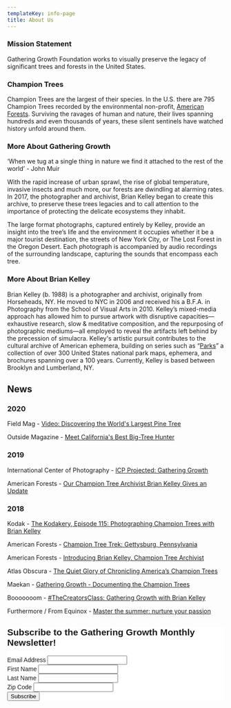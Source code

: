 ```yaml
---
templateKey: info-page
title: About Us
---
```

### Mission Statement

Gathering Growth Foundation works to visually preserve the legacy of significant trees and forests in the United States.

### Champion Trees

Champion Trees are the largest of their species. In the U.S. there are 795 Champion Trees recorded by the environmental non-profit, [American Forests](https://www.americanforests.org/get-involved/americas-biggest-trees/champion-trees-national-register/). Surviving the ravages of human and nature, their lives spanning hundreds and even thousands of years, these silent sentinels have watched history unfold around them.

### More About Gathering Growth

‘When we tug at a single thing in nature we find it attached to the rest of the world’ - John Muir

With the rapid increase of urban sprawl, the rise of global temperature, invasive insects and much more, our forests are dwindling at alarming rates. In 2017, the photographer and archivist, Brian Kelley began to create this archive, to preserve these trees legacies and to call attention to the importance of protecting the delicate ecosystems they inhabit.

The large format photographs, captured entirely by Kelley, provide an insight into the tree’s life and the environment it occupies whether it be a major tourist destination, the streets of New York City, or The Lost Forest in the Oregon Desert. Each photograph is accompanied by audio recordings of the surrounding landscape, capturing the sounds that encompass each tree.

### More About Brian Kelley

Brian Kelley (b. 1988) is a photographer and archivist, originally from Horseheads, NY. He moved to NYC in 2006 and received his a B.F.A. in Photography from the School of Visual Arts in 2010. Kelley’s mixed-media approach has allowed him to pursue artwork with disruptive capacities—exhaustive research, slow & meditative composition, and the repurposing of photographic mediums—all employed to reveal the artifacts left behind by the precession of simulacra. Kelley's artistic pursuit contributes to the cultural archive of American ephemera, building on series such as “[Parks](https://standardsmanual.com/products/parks)” a collection of over 300 United States national park maps, ephemera, and brochures spanning over a 100 years. Currently, Kelley is based between Brooklyn and Lumberland, NY.

## News

### 2020

Field Mag - <a href="https://www.fieldmag.com/articles/worlds-largest-pine-tree-video-gathering-growth?utm_source=facebook&utm_medium=social&utm_campaign=fb-general&utm_content=20200428-bigpinetree" target="_blank" rel="noopener noreferrer"> Video: Discovering the World's Largest Pine Tree</a>

Outside Magazine - <a href="https://www.outsideonline.com/2411956/big-tree-hunter-california#close" target="_blank" rel="noopener noreferrer"> Meet California's Best Big-Tree Hunter</a>

### 2019

International Center of Photography - <a href="https://www.icp.org/events/icp-projected-gathering-growth" target="_blank" rel="noopener noreferrer"> ICP Projected: Gathering Growth</a>

American Forests -
<a href="https://www.americanforests.org/blog/our-champion-tree-archivist-brian-kelley-gives-an-update/" target="_blank" rel="noopener noreferrer"> Our Champion Tree Archivist Brian Kelley Gives an
Update</a>

### 2018

Kodak -
<a href="https://www.kodak.com/corp/podcast/podcastepisode/?contentid=4295011596" target="_blank" rel="noopener noreferrer"> The Kodakery, Episode 115: Photographing Champion Trees with Brian
Kelley</a>

American Forests -
<a href="https://www.americanforests.org/recreation/champion-tree-trek-gettysburg-pennsylvania/?msource=18enews11&tr=y&auid=17593293" target="_blank" rel="noopener noreferrer"> Champion Tree Trek: Gettysburg, Pennsylvania</a>

American Forests -
<a href="https://www.americanforests.org/blog/introducing-brian-kelley-champion-tree-archivist" target="_blank" rel="noopener noreferrer">Introducing Brian Kelley, Champion Tree
Archivist</a>

Atlas Obscura -
<a href="https://www.atlasobscura.com/articles/brian-kelley-photographer-national-champion-trees-american-forests" target="_blank" rel="noopener noreferrer">The Quiet Glory of Chronicling America’s Champion
Trees</a>

Maekan -
<a href="https://maekan.com/article/gathering-growth-with-brian-kelley/" target="_blank" rel="noopener noreferrer">Gathering Growth - Documenting the Champion
Trees</a>

Booooooom -
<a href="https://www.booooooom.com/2017/12/13/thecreatorclass-gathering-growth-with-brian-kelley/" target="_blank" rel="noopener noreferrer">#TheCreatorsClass: Gathering Growth with Brian
Kelley</a>

Furthermore / From Equinox -
<a href="https://furthermore.equinox.com/articles/2018/06/allbirds-nurture-your-passion" target="_blank" rel="noopener noreferrer">Master the summer: nurture your passion</a>

</a>

<!-- Begin Mailchimp Signup Form -->
<link href="//cdn-images.mailchimp.com/embedcode/classic-10_7.css" rel="stylesheet" type="text/css">
<style type="text/css">
	#mc_embed_signup{background:#fff; clear:left; font:14px Helvetica,Arial,sans-serif; }
	/* Add your own Mailchimp form style overrides in your site stylesheet or in this style block.
	   We recommend moving this block and the preceding CSS link to the HEAD of your HTML file. */
</style>
<div id="mc_embed_signup">
<form action="https://gatheringgrowth.us19.list-manage.com/subscribe/post?u=23836f76bde1ed4d5859e9d58&amp;id=72e3600fd5" method="post" id="mc-embedded-subscribe-form" name="mc-embedded-subscribe-form" class="validate" target="_blank" novalidate>
    <div id="mc_embed_signup_scroll">
	<h2>Subscribe to the Gathering Growth Monthly Newsletter! </h2>
<div class="mc-field-group">
	<label for="mce-EMAIL">Email Address </label>
	<input type="email" value="" name="EMAIL" class="required email" id="mce-EMAIL">
</div>
<div class="mc-field-group">
	<label for="mce-FNAME">First Name </label>
	<input type="text" value="" name="FNAME" class="required" id="mce-FNAME">
</div>
<div class="mc-field-group">
	<label for="mce-LNAME">Last Name </label>
	<input type="text" value="" name="LNAME" class="required" id="mce-LNAME">
</div>
<div class="mc-field-group">
	<label for="mce-MMERGE7">Zip Code </label>
	<input type="text" value="" name="MMERGE7" class="required" id="mce-MMERGE7">
</div>
	<div id="mce-responses" class="clear">
		<div class="response" id="mce-error-response" style="display:none"></div>
		<div class="response" id="mce-success-response" style="display:none"></div>
	</div>    <!-- real people should not fill this in and expect good things - do not remove this or risk form bot signups-->
    <div style="position: absolute; left: -5000px;" aria-hidden="true"><input type="text" name="b_23836f76bde1ed4d5859e9d58_72e3600fd5" tabindex="-1" value=""></div>
    <div class="clear"><input type="submit" value="Subscribe" name="subscribe" id="mc-embedded-subscribe" class="button"></div>
    </div>
</form>
</div>
<script type='text/javascript' src='//s3.amazonaws.com/downloads.mailchimp.com/js/mc-validate.js'></script><script type='text/javascript'>(function($) {window.fnames = new Array(); window.ftypes = new Array();fnames[0]='EMAIL';ftypes[0]='email';fnames[1]='FNAME';ftypes[1]='text';fnames[2]='LNAME';ftypes[2]='text';fnames[7]='MMERGE7';ftypes[7]='zip';}(jQuery));var $mcj = jQuery.noConflict(true);</script>
<!--End mc_embed_signup-->

</a>

